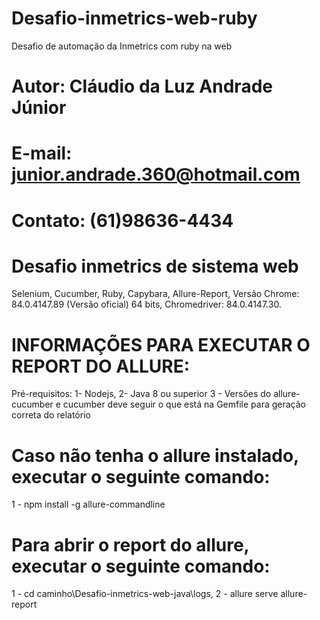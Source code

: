 # Desafio-inmetrics-web-ruby
Desafio de automação da Inmetrics com ruby na web

# Autor: Cláudio da Luz Andrade Júnior
# E-mail: junior.andrade.360@hotmail.com
# Contato: (61)98636-4434

# Desafio inmetrics de sistema web
Selenium,
Cucumber,
Ruby,
Capybara,
Allure-Report,
Versão Chrome: 84.0.4147.89 (Versão oficial) 64 bits, 
Chromedriver: 84.0.4147.30. 

# INFORMAÇÕES PARA EXECUTAR O REPORT DO ALLURE:
Pré-requisitos:
1- Nodejs,
2- Java 8 ou superior
3 - Versões do allure-cucumber e cucumber deve seguir o que está na Gemfile para geração correta do relatório

# Caso não tenha o allure instalado, executar o seguinte comando:
1 - npm install -g allure-commandline

# Para abrir o report do allure, executar o seguinte comando:
1 - cd caminho\Desafio-inmetrics-web-java\logs,
2 - allure serve allure-report


